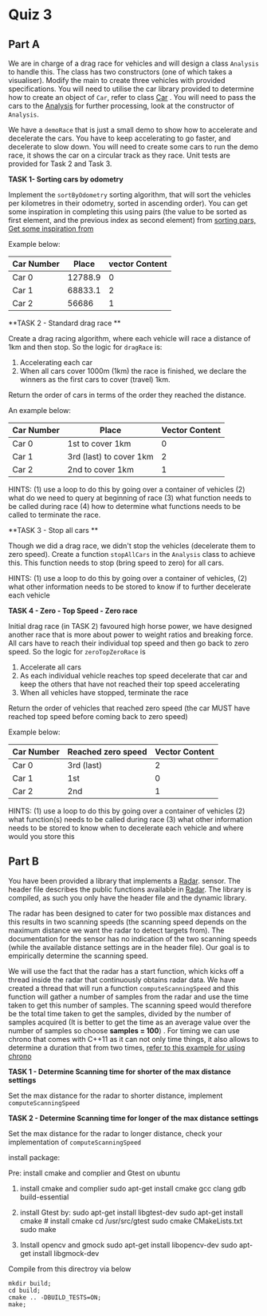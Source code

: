 Quiz 3
======

Part A
------

We are in charge of a drag race for vehicles and will design a class `Analysis` to handle this. The class has two constructors (one of which takes a visualiser). Modify the main to create three vehicles with provided specifications. You will need to utilise the car library provided to determine how to create an object of `Car`, refer to class [Car](./a1/dep/include/car.h) . You will need to pass the cars to the [Analysis](./a1/analysis.h) for further processing, look at the constructor of `Analysis`.

We have a `demoRace` that is just a small demo to show how to accelerate and decelerate the cars.  You have to keep accelerating to go faster, and decelerate to slow down. You will need to create some cars to run the demo race, it shows the car on a circular track as they race. Unit tests are provided for Task 2 and Task 3.

**TASK 1- Sorting cars by odometry**

Implement the `sortByOdometry` sorting algorithm, that will sort the vehicles per kilometres in their odometry, sorted in ascending order). You can get some inspiration in completing this using pairs (the value to be sorted as first element, and the previous index as second element) from [sorting pars, Get some inspiration from](https://www.geeksforgeeks.org/keep-track-of-previous-indexes-after-sorting-a-vector-in-c-stl/)

Example below:

| Car Number | Place      | vector Content  |
| ---------- | ---------- | -------------- |
| Car 0      | 12788.9  | 0              |
| Car 1      | 68833.1 | 2              |
| Car 2      | 56686    | 1              |

**TASK 2 - Standard drag race **

Create a drag racing algorithm, where each vehicle will race a distance of 1km and then stop. So the logic for `dragRace` is:

  1. Accelerating each car 
  2. When all cars cover 1000m (1km) the race is finished, we declare the winners as the first cars to cover (travel) 1km. 

 Return the order of cars in terms of the order they reached the distance.

An example below:

| Car Number | Place                   | Vector Content |
| ---------- | ----------------------- | -------------- |
| Car 0      | 1st to cover 1km        | 0              |
| Car 1      | 3rd (last) to cover 1km | 2              |
| Car 2      | 2nd to cover 1km        | 1              |

HINTS: (1) use a loop to do this by going over a container of vehicles (2) what do we need to query at beginning of race (3) what function needs to be called during race (4) how to determine what functions needs to be called to terminate the race.

**TASK 3 - Stop all cars  **

Though we did a drag race, we didn't stop the vehicles (decelerate them to zero speed). Create a function `stopAllCars` in the `Analysis` class to achieve this. This function needs to stop (bring speed to zero) for all cars.

HINTS: (1) use a loop to do this by going over a container of vehicles, (2) what other information needs to be stored to know if to further decelerate each vehicle

**TASK 4 -  Zero - Top Speed - Zero race**

Initial drag race (in TASK 2) favoured high horse power, we have designed another race that is more about power to weight ratios and breaking force. All cars have to reach their individual top speed and then go back to zero speed.  So the logic for `zeroTopZeroRace` is

 1. Accelerate all cars
 2. As each individual vehicle reaches top speed decelerate that car and keep the others that have not reached their top speed accelerating
 3. When all vehicles have stopped, terminate the race

 Return the order of vehicles that reached zero speed (the car MUST have reached top speed before coming back to zero speed)

Example below:

| Car Number | Reached zero speed | Vector Content |
| ---------- | ------------------ | -------------- |
| Car 0      | 3rd (last)         | 2              |
| Car 1      | 1st                | 0              |
| Car 2      | 2nd                | 1              |



HINTS: (1) use a loop to do this by going over a container of vehicles (2) what function(s) needs to be called during race (3) what other information needs to be stored to know when to decelerate each vehicle and where would you store this


Part B
--------------------

You have been provided a library that implements a [Radar](./a2/dep/radar.h). sensor. The  header file describes the public functions available in  [Radar](./a2/dep/radar.h). The library is compiled, as such you only have the header file and the dynamic library.

The radar has been designed to cater for two possible max distances and this results in two scanning speeds (the scanning speed depends on the maximum distance we want the radar to detect targets from). The documentation for the sensor has no indication of the two scanning speeds (while the available distance settings are in the header file). Our goal is to empirically determine the scanning speed.

We will use the fact that the radar has a start function, which kicks off a thread inside the radar that continuously obtains radar data. We have created a thread that will run a function `computeScanningSpeed` and this function will gather a number of samples from the radar and use the time taken to get this number of samples. The scanning speed would therefore be the total time taken to get the samples, divided by the number of samples acquired (It is better to get the time as an average value over the number of samples so choose **samples = 100**) . For timing we can use chrono that comes with C++11 as it can not only time things, it also allows to determine a duration that from two times, [refer to this example for using chrono](https://en.cppreference.com/w/cpp/chrono/steady_clock/now)

**TASK 1 - Determine Scanning time for shorter of the max distance settings**

Set the max distance for the radar to shorter distance, implement `computeScanningSpeed`

**TASK 2 - Determine Scanning time for longer of the max distance settings**

Set the max distance for the radar to longer distance, check your implementation of `computeScanningSpeed`



install package:

Pre: install cmake and complier and Gtest on ubuntu

1. install cmake and complier
    sudo apt-get install cmake gcc clang gdb build-essential
2. install Gtest by: 
    sudo apt-get install libgtest-dev
    sudo apt-get install cmake # install cmake
    cd /usr/src/gtest
    sudo cmake CMakeLists.txt
    sudo make

3. Install opencv and gmock 
 sudo apt-get install libopencv-dev
  sudo apt-get install libgmock-dev
  
Compile from this directroy via below
```
mkdir build; 
cd build; 
cmake .. -DBUILD_TESTS=ON;
make; 
```

